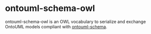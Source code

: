 # ontouml-schema-owl

ontouml-schema-owl is an OWL vocabulary to serialize and exchange OntoUML models compliant with [ontouml-schema](https://github.com/OntoUML/ontouml-schema). 
